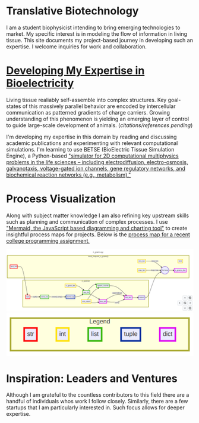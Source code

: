 # Translative Biotechnology
I am a student biophysicist intending to bring emerging technologies to market. My specific interest is in modeling the flow of information in living tissue. This site documents my project-based journey in developing such an expertise. I welcome inquiries for work and collaboration.  
<span style="background-color:black;"></span>
# [Developing My Expertise in Bioelectricity](betse.md)
Living tissue realiably self-assemble into complex structures. Key goal-states of this massively parallel behavior are encoded by intercellular communication as patterned gradients of charge carriers. Growing understanding of this phenomenon is yielding an emerging layer of control to guide large-scale development of animals. (*citations/references pending*)  
<!--- Include Levin references -->
  
I'm developing my expertise in this domain by reading and discussing academic publications and experimenting with relevant computational simulations. I'm learning to use BETSE (BioElectric Tissue Simulation Engine), a Python-based ["simulator for 2D computational multiphysics problems in the life sciences – including electrodiffusion, electro-osmosis, galvanotaxis, voltage-gated ion channels, gene regulatory networks, and biochemical reaction networks \(e.g., metabolism\)."](https://github.com/betsee/betse)  
  
# Process Visualization
Along with subject matter knowledge I am also refining key upstream skills such as planning and communication of complex processes. I use ["Mermaid, the JavaScript based diagramming and charting tool"](https://mermaid.js.org/) to create insightful process maps for projects. Below is the [process map for a recent college programming assignment.](flow.md)  
   
![Mermaid flowchart](ngram_flow.png)
![Mermaid flowchart legend](ngram_flow_legend.png)

# Inspiration: Leaders and Ventures
Although I am grateful to the countless contributors to this field there are a handful of individuals whos work I follow closely. Similarly, there are a few startups that I am particularly interested in. Such focus allows for deeper expertise.  
